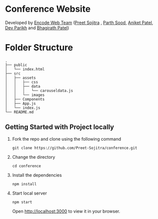 # Conference Website

<!-- Developed by [Encode Web Team](https://github.com/Encode-PDEU) ([Preet Sojitra](https://github.com/Preet-Sojitra), [Parth Sood](https://github.com/psood708) and [Aniket Patel](https://github.com/Aniket-Patel-swg)) -->
Developed by [Encode Web Team](https://github.com/Encode-PDEU) ([Preet Sojitra](https://github.com/Preet-Sojitra) , [Parth Sood](https://github.com/psood708), [Aniket Patel](https://github.com/Aniket-Patel-swg), [Dev Parikh](https://github.com/Dev79844) and [Bhagirath Patel](https://github.com/bhagirath-bhp))

# Folder Structure

```
.
├── public
│   └── index.html
├── src
│   ├── assets
│   │   ├── css
│   │   ├── data
│   │   │   └── carouseldata.js
│   │   └── images
│   ├── Components
│   ├── App.js
│   └── index.js
└── README.md
```

## Getting Started with Project locally

1. Fork the repo and clone using the following command

   `git clone https://github.com/Preet-Sojitra/conference.git`

2. Change the directory

   `cd conference`

3. Install the dependencies

   `npm install`

4. Start local server

   `npm start`

   Open [http://localhost:3000](http://localhost:3000) to view it in your browser.
